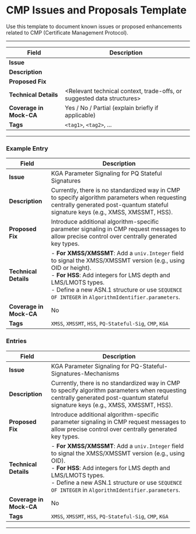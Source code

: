 <!--
SPDX-FileCopyrightText: Copyright 2025 Siemens AG

SPDX-License-Identifier: Apache-2.0
-->
# CMP Issues and Proposals Template

Use this template to document known issues or proposed enhancements related to CMP (Certificate Management Protocol).

---

| Field                  | Description                                                                 |
|------------------------|-----------------------------------------------------------------------------|
| **Issue**             | <Name of issue or feature>                                                  |
| **Description**       | <Brief explanation of the issue or limitation in current CMP behavior>      |
| **Proposed Fix**      | <Short and clear proposal for how this issue could be addressed>            |
| **Technical Details** | <Relevant technical context, trade-offs, or suggested data structures>       |
| **Coverage in Mock-CA** | Yes / No / Partial (explain briefly if applicable)                         |
| **Tags**              | `<tag1>`, `<tag2>`, ...                                                      |

---

### Example Entry

| Field                  | Description                                                                 |
|------------------------|-----------------------------------------------------------------------------|
| **Issue**             | KGA Parameter Signaling for PQ Stateful Signatures                         |
| **Description**       | Currently, there is no standardized way in CMP to specify algorithm parameters when requesting centrally generated post-quantum stateful signature keys (e.g., XMSS, XMSSMT, HSS). |
| **Proposed Fix**      | Introduce additional algorithm-specific parameter signaling in CMP request messages to allow precise control over centrally generated key types. |
| **Technical Details** | - **For XMSS/XMSSMT**: Add a `univ.Integer` field to signal the XMSS/XMSSMT version (e.g., using OID or height).<br>- **For HSS**: Add integers for LMS depth and LMS/LMOTS types.<br>- Define a new ASN.1 structure or use `SEQUENCE OF INTEGER` in `AlgorithmIdentifier.parameters`. |
| **Coverage in Mock-CA** | No                                                                         |
| **Tags**              | `XMSS`, `XMSSMT`, `HSS`, `PQ-Stateful-Sig`, `CMP`, `KGA`                    |

### Entries

| Field                  | Description                                                                                                                                                                                                                                                                           |
|------------------------|---------------------------------------------------------------------------------------------------------------------------------------------------------------------------------------------------------------------------------------------------------------------------------------|
| **Issue**             | KGA Parameter Signaling for PQ-Stateful-Signatures-Mechanisms                                                                                                                                                                                                                         |
| **Description**       | Currently, there is no standardized way in CMP to specify algorithm parameters when requesting centrally generated post-quantum stateful signature keys (e.g., XMSS, XMSSMT, HSS).                                                                                                    |
| **Proposed Fix**      | Introduce additional algorithm-specific parameter signaling in CMP request messages to allow precise control over centrally generated key types.                                                                                                                                      |
| **Technical Details** | - **For XMSS/XMSSMT**: Add a `univ.Integer` field to signal the XMSS/XMSSMT version (e.g., using OID).<br>- **For HSS**: Add integers for LMS depth and LMS/LMOTS types.<br>- Define a new ASN.1 structure or use `SEQUENCE OF INTEGER` in `AlgorithmIdentifier.parameters`. |
| **Coverage in Mock-CA** | No                                                                                                                                                                                                                                                                                    |
| **Tags**              | `XMSS`, `XMSSMT`, `HSS`, `PQ-Stateful-Sig`, `CMP`, `KGA`                                                                                                                                                                                                                              |

---
